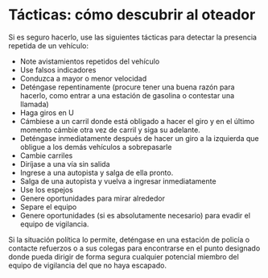[Title]: # (Tácticas: cómo descubrir al oteador)
[Difficulty]: # (Experto)
[Order]: # (0)

# Tácticas: cómo descubrir al oteador

Si es seguro hacerlo, use las siguientes tácticas para detectar la presencia repetida de un vehículo:

*   Note avistamientos repetidos del vehículo
*   Use falsos indicadores
*   Conduzca a mayor o menor velocidad
*   Deténgase repentinamente (procure tener una buena razón para hacerlo, como entrar a una estación de gasolina o contestar una llamada)
*   Haga giros en U
*   Cámbiese a un carril donde está obligado a hacer el giro y en el último momento cámbie otra vez de carril y siga su adelante.
*   Deténgase inmediatamente después de hacer un giro a la izquierda que obligue a los demás vehículos a sobrepasarle
*   Cambie carriles
*   Diríjase a una vía sin salida
*   Ingrese a una autopista y salga de ella pronto.
*   Salga de una autopista y vuelva a ingresar inmediatamente
*   Use los espejos
*   Genere oportunidades para mirar alrededor
*   Separe el equipo
*   Genere oportunidades (si es absolutamente necesario) para evadir el equipo de vigilancia.

Si la situación política lo permite, deténgase en una estación de policía o contacte refuerzos o a sus colegas para encontrarse en el punto designado donde pueda dirigir de forma segura cualquier potencial miembro del equipo de vigilancia del que no haya escapado.